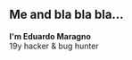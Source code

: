 <p>
   <blockquote class="imgur-embed-pub" lang="en" data-id="a/ZqmEnq7" data-context="false" ><a href="//imgur.com/a/ZqmEnq7"></a></blockquote><script async                              src="//s.imgur.com/min/embed.js" charset="utf-8"></script>
</p>

## Me and bla bla bla...

**I'm Eduardo Maragno**  
19y hacker & bug hunter  
